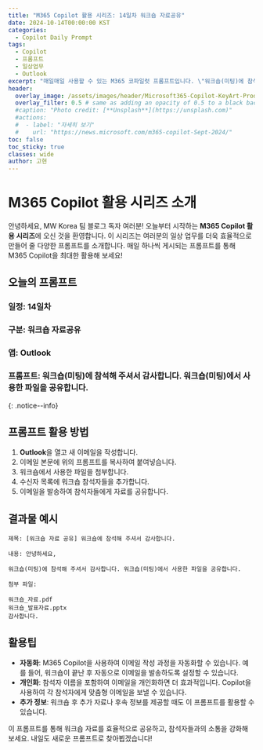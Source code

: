 ```yaml
---
title: "M365 Copilot 활용 시리즈: 14일차 워크숍 자료공유"
date: 2024-10-14T00:00:00 KST
categories:
  - Copilot Daily Prompt
tags:
  - Copilot
  - 프롬프트
  - 일상업무
  - Outlook
excerpt: "매일매일 사용할 수 있는 M365 코파일럿 프롬프트입니다. \"워크숍(미팅)에 참석해 주셔서 감사합니다. 워크숍(미팅)에서 사용한 파일을 공유합니다.\""
header:
  overlay_image: /assets/images/header/Microsoft365-Copilot-KeyArt-Productivity-6K-01.png
  overlay_filter: 0.5 # same as adding an opacity of 0.5 to a black background
  #caption: "Photo credit: [**Unsplash**](https://unsplash.com)"
  #actions:
  #  - label: "자세히 보기"
  #    url: "https://news.microsoft.com/m365-copilot-Sept-2024/"
toc: false
toc_sticky: true
classes: wide
author: 고현
---
```


# M365 Copilot 활용 시리즈 소개

안녕하세요, MW Korea 팀 블로그 독자 여러분! 오늘부터 시작하는 **M365 Copilot 활용 시리즈**에 오신 것을 환영합니다. 이 시리즈는 여러분의 일상 업무를 더욱 효율적으로 만들어 줄 다양한 프롬프트를 소개합니다. 매일 하나씩 게시되는 프롬프트를 통해 M365 Copilot을 최대한 활용해 보세요!

## 오늘의 프롬프트

### 일정: 14일차
### 구분: 워크숍 자료공유
### 앱: Outlook
### 프롬프트: 워크숍(미팅)에 참석해 주셔서 감사합니다. 워크숍(미팅)에서 사용한 파일을 공유합니다.
{: .notice--info}

## 프롬프트 활용 방법

1. **Outlook**을 열고 새 이메일을 작성합니다.
2. 이메일 본문에 위의 프롬프트를 복사하여 붙여넣습니다.
3. 워크숍에서 사용한 파일을 첨부합니다.
4. 수신자 목록에 워크숍 참석자들을 추가합니다.
5. 이메일을 발송하여 참석자들에게 자료를 공유합니다.

## 결과물 예시
```
제목: [워크숍 자료 공유] 워크숍에 참석해 주셔서 감사합니다.

내용: 안녕하세요,

워크숍(미팅)에 참석해 주셔서 감사합니다. 워크숍(미팅)에서 사용한 파일을 공유합니다.

첨부 파일:

워크숍_자료.pdf
워크숍_발표자료.pptx
감사합니다.
```

## 활용팁

- **자동화**: M365 Copilot을 사용하여 이메일 작성 과정을 자동화할 수 있습니다. 예를 들어, 워크숍이 끝난 후 자동으로 이메일을 발송하도록 설정할 수 있습니다.
- **개인화**: 참석자 이름을 포함하여 이메일을 개인화하면 더 효과적입니다. Copilot을 사용하여 각 참석자에게 맞춤형 이메일을 보낼 수 있습니다.
- **추가 정보**: 워크숍 후 추가 자료나 후속 정보를 제공할 때도 이 프롬프트를 활용할 수 있습니다.

이 프롬프트를 통해 워크숍 자료를 효율적으로 공유하고, 참석자들과의 소통을 강화해 보세요. 내일도 새로운 프롬프트로 찾아뵙겠습니다!

